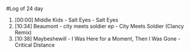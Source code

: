 #Log of 24 day

1. [00:00] Middle Kids - Salt Eyes - Salt Eyes
1. [10:34] Beaumont - city meets soldier ep - City Meets Soldier (Clancy Remix)
1. [10:38] Maybeshewill - I Was Here for a Moment, Then I Was Gone - Critical Distance
